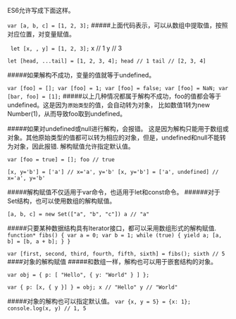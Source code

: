 ES6允许写成下面这样。

`` var [a, b, c] = [1, 2, 3]; ``
#####上面代码表示，可以从数组中提取值，按照对应位置，对变量赋值。

``
let [x, , y] = [1, 2, 3];``
x // 1
y // 3

``let [head, ...tail] = [1, 2, 3, 4];
head // 1
tail // [2, 3, 4]``

#####如果解构不成功，变量的值就等于undefined。

``var [foo] = [];
var [foo] = 1;
var [foo] = false;
var [foo] = NaN;
var [bar, foo] = [1];``
#####以上几种情况都属于解构不成功，foo的值都会等于undefined。这是因为`原始类型`的值，会自动转为对象，
比如数值1转为new Number(1)，从而导致foo取到undefined。

#####如果对undefined或null进行解构，会报错。
这是因为解构只能用于数组或对象。其他原始类型的值都可以转为相应的对象，但是，undefined和null不能转为对象，因此报错.
解构赋值允许指定默认值。

``var [foo = true] = [];
foo // true``

``[x, y='b'] = ['a'] // x='a', y='b'
[x, y='b'] = ['a', undefined] // x='a', y='b' ``

#####解构赋值不仅适用于var命令，也适用于let和const命令。
######对于Set结构，也可以使用数组的解构赋值。

``[a, b, c] = new Set(["a", "b", "c"])
a // "a"``

#####只要某种数据结构具有Iterator接口，都可以采用数组形式的解构赋值.
``function* fibs() {
  var a = 0;
  var b = 1;
  while (true) {
    yield a;
    [a, b] = [b, a + b];
  }
}``

``var [first, second, third, fourth, fifth, sixth] = fibs();
sixth // 5``
####对象的解构赋值
#####和数组一样，解构也可以用于嵌套结构的对象。

``var obj = {
  p: [
    "Hello",
    { y: "World" }
  ]
};``

``var { p: [x, { y }] } = obj;
x // "Hello"
y // "World"``

#####对象的解构也可以指定默认值。
``var {x, y = 5} = {x: 1};
console.log(x, y) // 1, 5``









